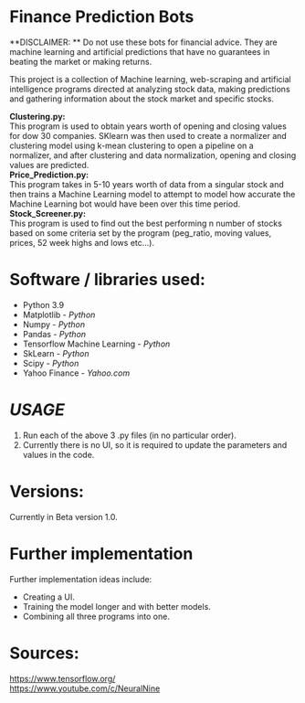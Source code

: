 # Finance Prediction Bots
**DISCLAIMER: **
Do not use these bots for financial advice. They are machine learning and artificial predictions that have no guarantees in beating the market or making returns.

This project is a collection of Machine learning, web-scraping and artificial intelligence programs directed at analyzing stock data, making predictions and gathering information about the stock market and specific stocks. 

__Clustering.py:__\
This program is used to obtain years worth of opening and closing values for dow 30 companies. SKlearn was then used to create a normalizer and clustering model using k-mean clustering to open a pipeline on a normalizer, and after clustering and data normalization, opening and closing values are predicted. \
__Price_Prediction.py:__\
  This program takes in 5-10 years worth of data from a singular stock and then trains a Machine Learning model to attempt to model how accurate the Machine Learning bot would have been over this time period.
__Stock_Screener.py:__\
  This program is used to find out the best performing n number of stocks based on some criteria set by the program (peg_ratio, moving values, prices, 52 week highs and lows etc...). 


# Software / libraries used:
- Python 3.9
- Matplotlib - _Python_
- Numpy - _Python_
- Pandas - _Python_
- Tensorflow Machine Learning - _Python_
- SkLearn - _Python_
- Scipy - _Python_
- Yahoo Finance - _Yahoo.com_


# ___USAGE___
1. Run each of the above 3 .py files (in no particular order). 
2. Currently there is no UI, so it is required to update the parameters and values in the code.

# Versions:
Currently in Beta version 1.0.

# Further implementation
Further implementation ideas include:
- Creating a UI.
- Training the model longer and with better models.
- Combining all three programs into one.
# Sources:
https://www.tensorflow.org/ \
https://www.youtube.com/c/NeuralNine
